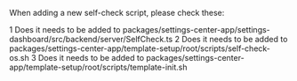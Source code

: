 When adding a new self-check script, please check these:

1 Does it needs to be added to packages/settings-center-app/settings-dashboard/src/backend/server/SelfCheck.ts
2 Does it needs to be added to packages/settings-center-app/template-setup/root/scripts/self-check-os.sh
3 Does it needs to be added to packages/settings-center-app/template-setup/root/scripts/template-init.sh
